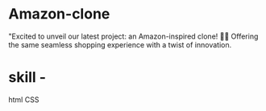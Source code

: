 # Amazon-clone
"Excited to unveil our latest project: an Amazon-inspired clone! 🚀💼 Offering the same seamless shopping experience with a twist of innovation.

# skill -
html 
CSS
